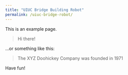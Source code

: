 ```yaml
---
title: "UIUC Bridge Building Robot"
permalink: /uiuc-bridge-robot/
---
```


This is an example page. 

> Hi there! 

...or something like this:

> The XYZ Doohickey Company was founded in 1971

Have fun!